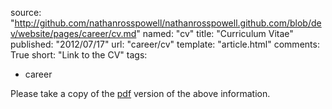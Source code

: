 source: "http://github.com/nathanrosspowell/nathanrosspowell.github.com/blob/dev/website/pages/career/cv.md"
named: "cv"
title: "Curriculum Vitae"
published: "2012/07/17"
url: "career/cv"
template: "article.html"
comments: True
short: "Link to the CV"
tags:
- career

Please take a copy of the [pdf][cv] version of the above information.

[cv]: http://nathanrosspowell.com/static/pdf/NathanRossPowell-CV.pdf "CV PDF"
